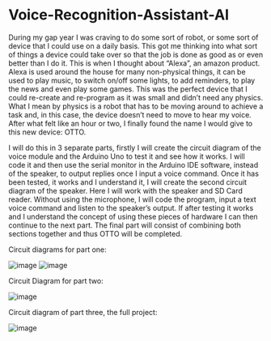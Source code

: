 # Voice-Recognition-Assistant-AI

During my gap year I was craving to do some sort of robot, or some sort of device that I could use on a daily basis. This got me thinking into what sort of things a device could take over so that the job is done as good as or even better than I do it. This is when I thought about “Alexa”, an amazon product. Alexa is used around the house for many non-physical things, it can be used to play music, to switch on/off some lights, to add reminders, to play the news and even play some games. This was the perfect device that I could re-create and re-program as it was small and didn’t need any physics. What I mean by physics is a robot that has to be moving around to achieve a task and, in this case, the device doesn’t need to move to hear my voice. 
After what felt like an hour or two, I finally found the name I would give to this new device: OTTO.

I will do this in 3 separate parts, firstly I will create the circuit diagram of the voice module and the Arduino Uno to test it and see how it works. I will code it and then use the serial monitor in the Arduino IDE software, instead of the speaker, to output replies once I input a voice command. Once it has been tested, it works and I understand it, I will create the second circuit diagram of the speaker. Here I will work with the speaker and SD Card reader. Without using the microphone, I will code the program, input a text voice command and listen to the speaker’s output. If after testing it works and I understand the concept of using these pieces of hardware I can then continue to the next part. The final part will consist of combining both sections together and thus OTTO will be completed.

Circuit diagrams for part one:

![image](https://user-images.githubusercontent.com/44906569/184478603-1255a2c3-9969-4c89-ac09-4a0616738275.png)
![image](https://user-images.githubusercontent.com/44906569/184478605-668c44ca-4ced-4ba7-9e32-91e9891dc7bd.png)

Circuit Diagram for part two:

![image](https://user-images.githubusercontent.com/44906569/184479006-e0d19813-03bd-4b90-a5af-16af5ee2d1b6.png)

Circuit diagram of part three, the full project:

![image](https://user-images.githubusercontent.com/44906569/184479000-55949657-410c-4010-80f2-b02b7aefc347.png)
